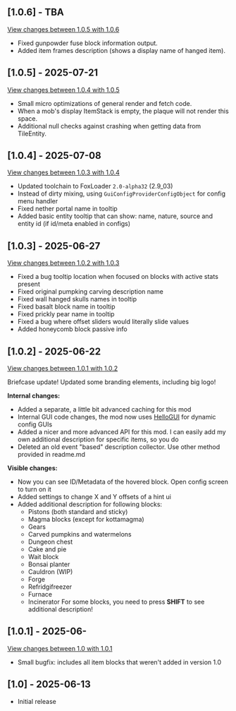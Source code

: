
## [1.0.6] - TBA

[View changes between 1.0.5 with 1.0.6](https://github.com/tracystacktrace/ICY/compare/1.0.5...1.0.6)

- Fixed gunpowder fuse block information output.
- Added item frames description (shows a display name of hanged item).

## [1.0.5] - 2025-07-21

[View changes between 1.0.4 with 1.0.5](https://github.com/tracystacktrace/ICY/compare/1.0.4...1.0.5)

- Small micro optimizations of general render and fetch code.
- When a mob's display ItemStack is empty, the plaque will not render this space.
- Additional null checks against crashing when getting data from TileEntity.

## [1.0.4] - 2025-07-08

[View changes between 1.0.3 with 1.0.4](https://github.com/tracystacktrace/ICY/compare/1.0.3...1.0.4)

- Updated toolchain to FoxLoader `2.0-alpha32` (2.9_03)
- Instead of dirty mixing, using `GuiConfigProviderConfigObject` for config menu handler
- Fixed nether portal name in tooltip
- Added basic entity tooltip that can show: name, nature, source and entity id (if id/meta enabled in configs)

## [1.0.3] - 2025-06-27

[View changes between 1.0.2 with 1.0.3](https://github.com/tracystacktrace/ICY/compare/1.0.2...1.0.3)

- Fixed a bug tooltip location when focused on blocks with active stats present
- Fixed original pumpking carving description name
- Fixed wall hanged skulls names in tooltip
- Fixed basalt block name in tooltip
- Fixed prickly pear name in tooltip
- Fixed a bug where offset sliders would literally slide values
- Added honeycomb block passive info

## [1.0.2] - 2025-06-22

[View changes between 1.0.1 with 1.0.2](https://github.com/tracystacktrace/ICY/compare/1.0.1...1.0.2)

Briefcase update! Updated some branding elements, including big logo!

**Internal changes:**
- Added a separate, a little bit advanced caching for this mod
- Internal GUI code changes, the mod now uses [HelloGUI](https://github.com/tracystacktrace/HelloGUI) for dynamic config GUIs
- Added a nicer and more advanced API for this mod. I can easily add my own additional description for specific items, so you do
- Deleted an old event "based" description collector. Use other method provided in readme.md

**Visible changes:**
- Now you can see ID/Metadata of the hovered block. Open config screen to turn on it
- Added settings to change X and Y offsets of a hint ui
- Added additional description for following blocks:
  - Pistons (both standard and sticky)
  - Magma blocks (except for kottamagma)
  - Gears
  - Carved pumpkins and watermelons
  - Dungeon chest
  - Cake and pie
  - Wait block
  - Bonsai planter
  - Cauldron (WIP)
  - Forge
  - Refridgifreezer
  - Furnace
  - Incinerator
For some blocks, you need to press **SHIFT** to see additional description!

## [1.0.1] - 2025-06-

[View changes between 1.0 with 1.0.1](https://github.com/tracystacktrace/ICY/compare/1.0...1.0.1)

- Small bugfix: includes all item blocks that weren't added in version 1.0 

## [1.0] - 2025-06-13
- Initial release